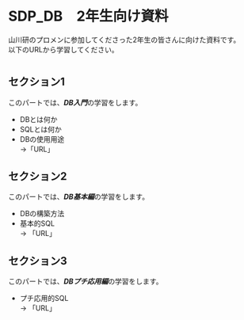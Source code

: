 # SDP_DB　2年生向け資料
山川研のプロメンに参加してくださった2年生の皆さんに向けた資料です。  
以下のURLから学習してください。
#  

## セクション1
このパートでは、***DB入門***の学習をします。  
- DBとは何か
- SQLとは何か
- DBの使用用途  
->「URL」

## セクション2
このパートでは、***DB基本編***の学習をします。  
- DBの構築方法
- 基本的SQL  
-> 「URL」

## セクション3
このパートでは、***DBプチ応用編***の学習をします。  
- プチ応用的SQL  
-> 「URL」
